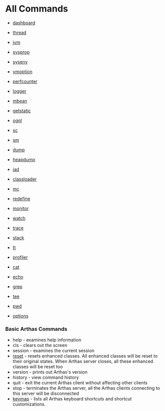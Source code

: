 All Commands 
=============

* [dashboard](dashboard.md)
* [thread](thread.md)
* [jvm](jvm.md)
* [sysprop](sysprop.md)
* [sysenv](sysenv.md)
* [vmoption](vmoption.md)
* [perfcounter](perfcounter.md)
* [logger](logger.md)
* [mbean](mbean.md)
* [getstatic](getstatic.md)

* [ognl](ognl.md)

* [sc](sc.md)
* [sm](sm.md)
* [dump](dump.md)
* [heapdump](heapdump.md)

* [jad](jad.md)
* [classloader](classloader.md)
* [mc](mc.md)
* [redefine](redefine.md)

* [monitor](monitor.md)
* [watch](watch.md)
* [trace](trace.md)
* [stack](stack.md)
* [tt](tt.md)

* [profiler](profiler.md)

* [cat](cat.md)
* [echo](echo.md)
* [grep](grep.md)
* [tee](tee.md)
* [pwd](pwd.md)
* [options](options.md)


### Basic Arthas Commands

* help - examines help information
* cls - clears out the screen
* session - examines the current session
* [reset](reset.md) - resets enhanced classes. All enhanced classes will be reset to their original states. When Arthas server closes, all these enhanced classes will be reset too
* version - prints out Arthas's version
* history - view command history
* quit - exit the current Arthas client without affecting other clients
* stop - terminates the Arthas server, all the Arthas clients connecting to this server will be disconnected
* [keymap](keymap.md) - lists all Arthas keyboard shortcuts and shortcut customizations.



